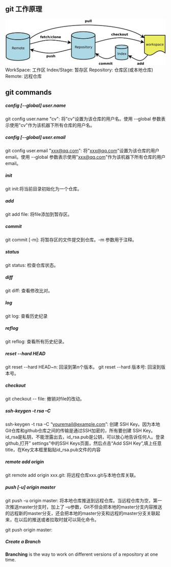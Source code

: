 ## git 工作原理
!["git"](./git.jpg)
WorkSpace: 工作区
Index/Stage: 暂存区
Repository: 仓库区(或本地仓库)
Remote: 远程仓库

## git commands
##### config [--global] user.name
git config user.name "cv": 将"cv"设置为该仓库的用户名。使用 --global 参数表示使用"cv"作为该机器下所有仓库的用户名。

##### config [--global] user.email
git config user.email "xxx@qq.com": 将"xxx@qq.com"设置为该仓库的用户email。使用 --global 参数表示使用"xxx@qq.com"作为该机器下所有仓库的用户email。

##### init
git init:将当前目录初始化为一个仓库。

##### add
git add file: 将file添加到暂存区。

##### commit
git commit [-m]: 将暂存区的文件提交到仓库。-m 参数用于注释。

##### status
git status: 检查仓库状态。

##### diff
git diff: 查看修改比对。

##### log
git log: 查看历史纪录

##### reflog
git reflog: 查看所有历史纪录。

##### reset --hard HEAD
git reset --hard HEAD~n: 回滚到第n个版本。
git reset --hard 版本号: 回滚到版本号。

##### checkout
git checkout -- file: 撤销对file的改动。

##### ssh-keygen -t rsa –C 
ssh-keygen -t rsa –C “youremail@example.com”: 创建 SSH Key。因为本地Git仓库和github仓库之间的传输是通过SSH加密的，所有要创建 SSH Key。id_rsa是私钥，不能泄露出去，id_rsa.pub是公钥，可以放心地告诉任何人。登录github,打开” settings”中的SSH Keys页面，然后点击“Add SSH Key”,填上任意title，在Key文本框里黏贴id_rsa.pub文件的内容

##### remote add origin 
git remote add origin xxx.git: 将远程仓库xxx.git与本地仓库关联。

##### push [-u] origin master
git push -u origin master: 将本地仓库推送到远程仓库。当远程仓库为空，第一次推送master分支时，加上了 –u参数，Git不但会把本地的master分支内容推送的远程新的master分支，还会把本地的master分支和远程的master分支关联起来，在以后的推送或者拉取时就可以简化命令。

git push origin master: 
##### Create a Branch
**Branching** is the way to work on different versions of a repository at one time.
